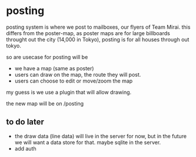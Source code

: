 # posting

posting system is where we post to mailboxes, our flyers of Team Mirai. this differs from the poster-map, as poster maps are for large billboards throught out the city (14,000 in Tokyo), posting is for all houses through out tokyo.

so are usecase for posting will be 
- we have a map (same as poster)
- users can draw on the map, the route they will post. 
- users can choose to edit or move/zoom the map

my guess is we use a plugin that will allow drawing. 

the new map will be on /posting

## to do later
- the draw data (line data) will live in the server for now, but in the future we will want a data store for that. maybe sqlite in the server.
- add auth

